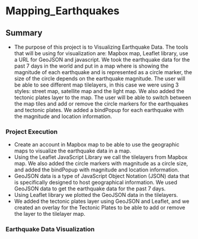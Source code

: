 # Mapping_Earthquakes
## Summary
- The purpose of this project is to Visualizing Earthquake Data.  The tools that will be using for visualization are: Mapbox map, Leaflet library, use a URL for GeoJSON and javascript.  We took the earthquake data for the past 7 days in the world and put in a map where is showing the magnitude of each earthquake and is represented as a circle marker, the size of the circle depends on the earthquake magnitude.  The user will be able to see different map tilelayers, in this case we were using 3 styles: street map, satellite map and the light map.  We also added the tectonic plates layer to the map.  The user will be able to switch between the map tiles and add or remove the circle markers for the earthquakes and tectonic plates.  We added a bindPopup for each earthquake with the magnitude and location information.

### Project Execution
- Create an account in Mapbox map to be able to use the geographic maps to visualize the earthquake data in a map.
- Using the Leaflet JavaScript Library we call the tilelayers from Mapbox map.  We also added the circle markers with magnitude as a circle size, and added the bindPopup with magnitude and location information.
- GeoJSON data is a type of JavaScript Object Notation (JSON) data that is specifically designed to host geographical information.  We used GeoJSON data to get the earthquake data for the past 7 days.
- Using Leaflet library we plotted the GeoJSON data in the tilelayers.
- We added the tectonic plates layer using GeoJSON and Leaflet, and we created an overlay for the Tectonic Plates to be able to add or remove the layer to the tilelayer map.

### Earthquake Data Visualization



